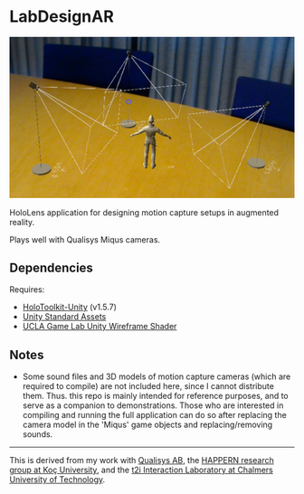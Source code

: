 # LabDesignAR

![Screenshot from LabDesignAR, 1:10 scale "tabletop" models](/_screenshots/desktop.png)

HoloLens application for designing motion capture setups in augmented reality.

Plays well with Qualisys Miqus cameras.

## Dependencies

Requires:

- [HoloToolkit-Unity](https://github.com/Microsoft/HoloToolkit-Unity) (v1.5.7)
- [Unity Standard Assets](https://www.assetstore.unity3d.com/en/#!/content/32351)
- [UCLA Game Lab Unity Wireframe Shader](http://games.ucla.edu/resource/unity-wireframe-shader/)

## Notes

- Some sound files and 3D models of motion capture cameras (which are required to compile) are not included here, since I cannot distribute them. Thus. this repo is mainly intended for reference purposes, and to serve as a companion to demonstrations. Those who are interested in compiling and running the full application can do so after replacing the camera model in the 'Miqus' game objects and replacing/removing sounds.

---

This is derived from my work with [Qualisys AB](http://www.qualisys.com/), the [HAPPERN research group at Koç University](https://happern.ku.edu.tr/), and the [t2i Interaction Laboratory at Chalmers University of Technology](http://t2i.se/).
